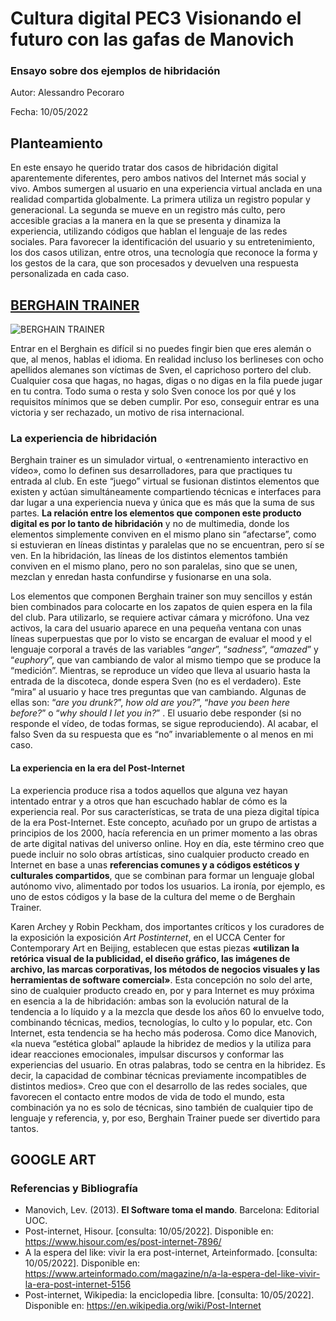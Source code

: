 # Cultura digital PEC3 Visionando el futuro con las gafas de Manovich
### Ensayo sobre dos ejemplos de hibridación 



Autor: Alessandro Pecoraro


Fecha: 10/05/2022


## Planteamiento


En este ensayo he querido tratar dos casos de hibridación digital aparentemente diferentes, pero ambos nativos del Internet más social y vivo. Ambos sumergen al usuario en una experiencia virtual anclada en una realidad compartida globalmente. La primera utiliza un registro popular y generacional. La segunda se mueve en un registro más culto, pero accesible gracias a la manera en la que se presenta y dinamiza la experiencia, utilizando códigos que hablan el lenguaje de las redes sociales. Para favorecer la identificación del usuario y su entretenimiento, los dos casos utilizan, entre otros, una tecnología que reconoce la forma y los gestos de la cara, que son procesados y devuelven una respuesta personalizada en cada caso.


## [BERGHAIN TRAINER](https://berghaintrainer.com/)

![BERGHAIN TRAINER](https://wololosound.com/wp-content/uploads/Berghain_trainer-1024x573-1.jpg) 

Entrar en el Berghain es difícil si no puedes fingir bien que eres alemán o que, al menos, hablas el idioma. En realidad incluso los berlineses con ocho apellidos alemanes son víctimas de Sven, el caprichoso portero del club. Cualquier cosa que hagas, no hagas, digas o no digas en la fila puede jugar en tu contra. Todo suma o resta y solo Sven conoce los por qué y los requisitos mínimos que se deben cumplir. Por eso, conseguir entrar es una victoria y ser rechazado, un motivo de risa internacional.

### La experiencia de hibridación

Berghain trainer es un simulador virtual, o «entrenamiento interactivo en vídeo», como lo definen sus desarrolladores, para que practiques tu entrada al club. En este “juego” virtual se fusionan distintos elementos que existen y actúan simultáneamente compartiendo técnicas e interfaces para dar lugar a una experiencia nueva y única que es más que la suma de sus partes. **La relación entre los elementos que componen este producto digital es por lo tanto de hibridación** y no de multimedia, donde los elementos simplemente conviven en el mismo plano sin “afectarse”, como si estuvieran en líneas distintas y paralelas que no se encuentran, pero sí se ven. En la hibridación, las líneas de los distintos elementos también conviven en el mismo plano, pero no son paralelas, sino que se unen, mezclan y enredan hasta confundirse y fusionarse en una sola.

Los elementos que componen Berghain trainer son muy sencillos y están bien combinados para colocarte en los zapatos de quien espera en la fila del club. Para utilizarlo, se requiere activar cámara y micrófono. Una vez activos, la cara del usuario aparece en una pequeña ventana con unas líneas superpuestas que por lo visto se encargan de evaluar el mood y el lenguaje corporal a través de las variables “*anger*”, “*sadness*”, “*amazed*” y “*euphory*”, que van cambiando de valor al mismo tiempo que se produce la “medición”. Mientras, se reproduce un vídeo que lleva al usuario hasta la entrada de la discoteca, donde espera Sven (no es el verdadero). Este “mira” al usuario y hace tres preguntas que van cambiando. Algunas de ellas son: “*are you drunk?*”, *how old are you?*”,  “*have you been here before?*” o “*why should I let you in?*” . El usuario debe responder (si no responde el vídeo, de todas formas, se sigue reproduciendo). Al acabar, el falso Sven da su respuesta que es “no” invariablemente o al menos en mi caso.

#### La experiencia en la era del Post-Internet

La experiencia produce risa a todos aquellos que alguna vez hayan intentado entrar y a otros que han escuchado hablar de cómo es la experiencia real. Por sus características, se trata de una pieza digital típica de la era Post-Internet. Este concepto, acuñado por un grupo de artistas a principios de los 2000, hacía referencia en un primer momento a las obras de arte digital nativas del universo online. Hoy en día, este término creo que puede incluir no solo obras artísticas, sino cualquier producto creado en Internet en base a unas **referencias comunes y a códigos estéticos y culturales compartidos**, que se combinan para formar un lenguaje global autónomo vivo, alimentado por todos los usuarios. La ironía, por ejemplo, es uno de estos códigos y la base de la cultura del meme o de Berghain Trainer.

Karen Archey y Robin Peckham, dos importantes críticos y los curadores de la exposición la exposición *Art Postinternet*, en el UCCA Center for Contemporary Art en Beijing, establecen que estas piezas **«utilizan la retórica visual de la publicidad, el diseño gráfico, las imágenes de archivo, las marcas corporativas, los métodos de negocios visuales y las herramientas de software comercial»**. Esta concepción no solo del arte, sino de cualquier producto creado en, por y para Internet es muy próxima en esencia a la de hibridación: ambas son la evolución natural de la tendencia a lo líquido y a la mezcla que desde los años 60 lo envuelve todo, combinando técnicas, medios, tecnologías, lo culto y lo popular, etc. Con Internet, esta tendencia se ha hecho más poderosa. Como dice Manovich, «la nueva “estética global” aplaude la hibridez de medios y la utiliza para idear reacciones emocionales, impulsar discursos y conformar las experiencias del usuario. En otras palabras, todo se centra en la hibridez. Es decir, la capacidad de combinar técnicas previamente incompatibles de distintos medios». Creo que con el desarrollo de las redes sociales, que favorecen el contacto entre modos de vida de todo el mundo, esta combinación ya no es solo de técnicas, sino también de cualquier tipo de lenguaje y referencia, y, por eso, Berghain Trainer puede ser divertido para tantos.



## GOOGLE ART




### Referencias y Bibliografía

* Manovich, Lev. (2013). **El Software toma el mando**. Barcelona: Editorial UOC. 
* Post-internet, Hisour.  [consulta: 10/05/2022]. Disponible en: <https://www.hisour.com/es/post-internet-7896/>
* A la espera del like: vivir la era post-internet, Arteinformado. [consulta: 10/05/2022]. Disponible en: <https://www.arteinformado.com/magazine/n/a-la-espera-del-like-vivir-la-era-post-internet-5156>
* Post-internet, Wikipedia: la enciclopedia libre. [consulta: 10/05/2022]. Disponible en: <https://en.wikipedia.org/wiki/Post-Internet>
